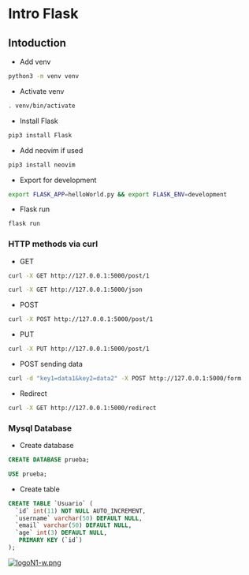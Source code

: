 # Intro Flask
## Intoduction
* Add venv
```sh
python3 -m venv venv
```
* Activate venv
```sh
. venv/bin/activate
```
* Install Flask
```sh
pip3 install Flask
```
* Add neovim if used
```sh
pip3 install neovim
```
* Export for development
```sh
export FLASK_APP=helloWorld.py && export FLASK_ENV=development
```
* Flask run
```sh
flask run
```
### HTTP methods via curl
* GET
```sh
curl -X GET http://127.0.0.1:5000/post/1
```
```sh
curl -X GET http://127.0.0.1:5000/json
```
* POST
```sh
curl -X POST http://127.0.0.1:5000/post/1
```
* PUT
```sh
curl -X PUT http://127.0.0.1:5000/post/1
```
* POST sending data
```sh
curl -d "key1=data1&key2=data2" -X POST http://127.0.0.1:5000/form
```
* Redirect
```sh
curl -X GET http://127.0.0.1:5000/redirect
```
### Mysql Database
* Create database
```sql
CREATE DATABASE prueba;
```
```sql
USE prueba;
```
* Create table
```sql
CREATE TABLE `Usuario` (
  `id` int(11) NOT NULL AUTO_INCREMENT,
  `username` varchar(50) DEFAULT NULL,
  `email` varchar(50) DEFAULT NULL,
  `age` int(3) DEFAULT NULL,
   PRIMARY KEY (`id`)
);
```
[![logoN1-w.png](https://i.postimg.cc/bvwkKP8Y/logoN1-w.png)](https://github.com/Hec98)
